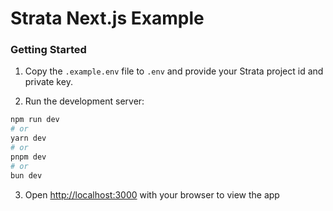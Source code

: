 # Strata Next.js Example

### Getting Started

1. Copy the `.example.env` file to `.env` and provide your Strata project id and private key.

2. Run the development server:

```bash
npm run dev
# or
yarn dev
# or
pnpm dev
# or
bun dev
```

3. Open [http://localhost:3000](http://localhost:3000) with your browser to view the app

